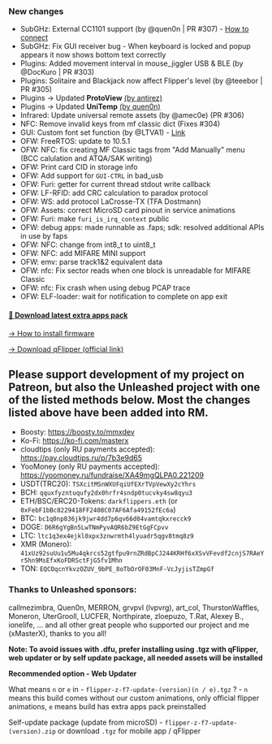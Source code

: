 ### New changes
* SubGHz: External CC1101 support (by @quen0n | PR #307) - [How to connect](https://github.com/quen0n/flipperzero-ext-cc1101)
* SubGHz: Fix GUI receiver bug - When keyboard is locked and popup appears it now shows bottom text correctly
* Plugins: Added movement interval in mouse_jiggler USB & BLE (by @DocKuro | PR #303)
* Plugins: Solitaire and Blackjack now affect Flipper's level (by @teeebor | PR #305)
* Plugins -> Updated **ProtoView** [(by antirez)](https://github.com/antirez/protoview)
* Plugins -> Updated **UniTemp** [(by quen0n)](https://github.com/quen0n/unitemp-flipperzero)
* Infrared: Update universal remote assets (by @amec0e) (PR #306)
* NFC: Remove invalid keys from mf classic dict (Fixes #304)
* GUI: Custom font set function (by @LTVA1) - [Link](https://github.com/LTVA1/flipperzero-firmware-wPlugins/tree/patch-custom-font)
* OFW: FreeRTOS: update to 10.5.1
* OFW: NFC: fix creating MF Classic tags from "Add Manually" menu (BCC calulation and ATQA/SAK writing)
* OFW: Print card CID in storage info
* OFW: Add support for `GUI-CTRL` in bad_usb
* OFW: Furi: getter for current thread stdout write callback 
* OFW: LF-RFID: add CRC calculation to paradox protocol
* OFW: WS: add protocol LaCrosse-TX (TFA Dostmann) 
* OFW: Assets: correct MicroSD card pinout in service animations
* OFW: Furi: make `furi_is_irq_context` public
* OFW: debug apps: made runnable as .faps; sdk: resolved additional APIs in use by faps 
* OFW: NFC: change from int8_t to uint8_t
* OFW: NFC: add MIFARE MINI support
* OFW: emv: parse track1&2 equivalent data
* OFW: nfc: Fix sector reads when one block is unreadable for MIFARE Classic
* OFW: nfc: Fix crash when using debug PCAP trace
* OFW: ELF-loader: wait for notification to complete on app exit

#### [🎲 Download latest extra apps pack](https://download-directory.github.io/?url=https://github.com/xMasterX/unleashed-extra-pack/tree/main/apps)

[-> How to install firmware](https://github.com/DarkFlippers/unleashed-firmware/blob/dev/documentation/HowToInstall.md)

[-> Download qFlipper (official link)](https://flipperzero.one/update)

## Please support development of my project on Patreon, but also the Unleashed project with one of the listed methods below. Most the changes listed above have been added into RM.
* Boosty: https://boosty.to/mmxdev
* Ko-Fi: https://ko-fi.com/masterx
* cloudtips (only RU payments accepted): https://pay.cloudtips.ru/p/7b3e9d65
* YooMoney (only RU payments accepted): https://yoomoney.ru/fundraise/XA49mgQLPA0.221209
* USDT(TRC20): `TSXcitMSnWXUFqiUfEXrTVpVewXy2cYhrs`
* BCH: `qquxfyzntuqufy2dx0hrfr4sndp0tucvky4sw8qyu3`
* ETH/BSC/ERC20-Tokens: `darkflippers.eth` (or `0xFebF1bBc8229418FF2408C07AF6Afa49152fEc6a`)
* BTC: `bc1q0np836jk9jwr4dd7p6qv66d04vamtqkxrecck9`
* DOGE: `D6R6gYgBn5LwTNmPyvAQR6bZ9EtGgFCpvv`
* LTC: `ltc1q3ex4ejkl0xpx3znwrmth4lyuadr5qgv8tmq8z9`
* XMR (Monero): `41xUz92suUu1u5Mu4qkrcs52gtfpu9rnZRdBpCJ244KRHf6xXSvVFevdf2cnjS7RAeYr5hn9MsEfxKoFDRSctFjG5fv1Mhn`
* TON: `EQCOqcnYkvzOZUV_9bPE_8oTbOrOF03MnF-VcJyjisTZmpGf`

### Thanks to Unleashed sponsors:
callmezimbra, Quen0n, MERRON, grvpvl (lvpvrg), art_col, ThurstonWaffles, Moneron, UterGrooll, LUCFER, Northpirate, zloepuzo, T.Rat, Alexey B., ionelife, ...
and all other great people who supported our project and me (xMasterX), thanks to you all!

**Note: To avoid issues with .dfu, prefer installing using .tgz with qFlipper, web updater or by self update package, all needed assets will be installed**

**Recommended option - Web Updater**

What means `n` or `e` in - `flipper-z-f7-update-(version)(n / e).tgz` ? - `n` means this build comes without our custom animations, only official flipper animations, 
`e` means build has extra apps pack preinstalled

Self-update package (update from microSD) - `flipper-z-f7-update-(version).zip` or download `.tgz` for mobile app / qFlipper


